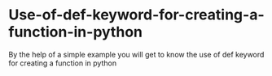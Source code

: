 # Use-of-def-keyword-for-creating-a-function-in-python
By the help of a simple example you will get to know the use of def keyword for creating a function in python
